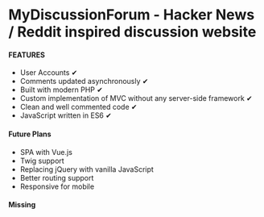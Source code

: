 # MyDiscussionForum - Hacker News / Reddit inspired discussion website

#### FEATURES
* User Accounts &#10004;
* Comments updated asynchronously &#10004;
* Built with modern PHP &#10004;
* Custom implementation of MVC without any server-side framework &#10004;
* Clean and well commented code &#10004;
* JavaScript written in ES6 &#10004;

#### Future Plans
* SPA with Vue.js
* Twig support
* Replacing jQuery with vanilla JavaScript
* Better routing support
* Responsive for mobile


#### Missing 
